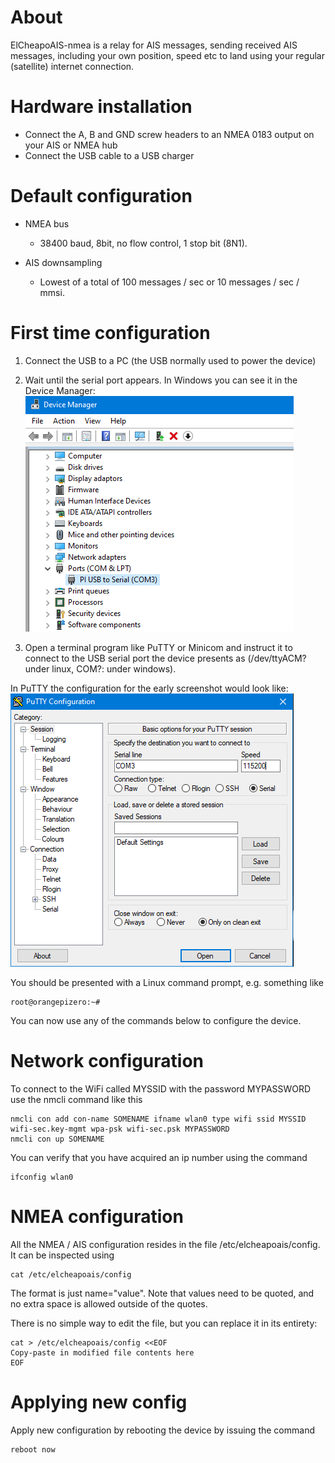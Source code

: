 # About

ElCheapoAIS-nmea is a relay for AIS messages, sending received AIS messages, including your own position, speed etc
to land using your regular (satellite) internet connection.

# Hardware installation

* Connect the A, B and GND screw headers to an NMEA 0183 output on your AIS or NMEA hub
* Connect the USB cable to a USB charger

# Default configuration

* NMEA bus
  * 38400 baud, 8bit, no flow control, 1 stop bit (8N1).

* AIS downsampling
  * Lowest of a total of 100 messages / sec or 10 messages / sec / mmsi.

# First time configuration

1) Connect the USB to a PC (the USB normally used to power the device)

2) Wait until the serial port appears. In Windows you can see it in the Device Manager:
![image](images/device_manager.PNG)

3) Open a terminal program like PuTTY or Minicom and instruct it to connect to
the USB serial port the device presents as (/dev/ttyACM? under linux,
COM?: under windows). 

In PuTTY the configuration for the early screenshot would look like:
![image](images/putty.PNG)

You should be presented with a Linux command prompt, e.g. something like

    root@orangepizero:~# 

You can now use any of the commands below to configure the device.

# Network configuration

To connect to the WiFi called MYSSID with the password MYPASSWORD use
the nmcli command like this

    nmcli con add con-name SOMENAME ifname wlan0 type wifi ssid MYSSID wifi-sec.key-mgmt wpa-psk wifi-sec.psk MYPASSWORD
    nmcli con up SOMENAME

You can verify that you have acquired an ip number using the command

    ifconfig wlan0

# NMEA configuration

All the NMEA / AIS configuration resides in the file
/etc/elcheapoais/config. It can be inspected using

    cat /etc/elcheapoais/config

The format is just name="value". Note that values need to be quoted,
and no extra space is allowed outside of the quotes.

There is no simple way to edit the file, but you can replace it in its
entirety:

    cat > /etc/elcheapoais/config <<EOF
    Copy-paste in modified file contents here
    EOF

# Applying new config

Apply new configuration by rebooting the device by issuing the command

    reboot now
